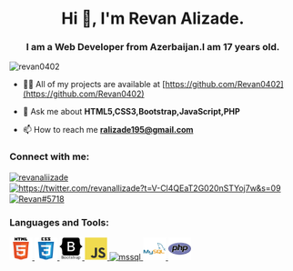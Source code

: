 <h1 align="center">Hi 👋, I'm Revan Alizade.</h1>
<h3 align="center">I am a Web Developer from Azerbaijan.I am 17 years old.</h3>

<p align="left"> <img src="https://komarev.com/ghpvc/?username=revan0402&label=Profile%20views&color=0e75b6&style=flat" alt="revan0402" /> </p>

- 👨‍💻 All of my projects are available at [https://github.com/Revan0402](https://github.com/Revan0402)

- 💬 Ask me about **HTML5,CSS3,Bootstrap,JavaScript,PHP**

- 📫 How to reach me **ralizade195@gmail.com**

<h3 align="left">Connect with me:</h3>
<p align="left">

<a href="https://instagram.com/revanaliizade" target="_blank"><img align="center" src="https://raw.githubusercontent.com/rahuldkjain/github-profile-readme-generator/master/src/images/icons/Social/instagram.svg" alt="revanaliizade" height="30" width="40" /></a>
<a href="https://twitter.com/revanallizade?t=V-Cl4QEaT2G020nSTYoj7w&s=09" target ="_blank"><img align="center" src="https://raw.githubusercontent.com/rahuldkjain/github-profile-readme-generator/master/src/images/icons/Social/twitter.svg" alt="https://twitter.com/revanallizade?t=V-Cl4QEaT2G020nSTYoj7w&s=09" height="30" width="40" /></a>
<a href="https://discord.gg/Revan#5718" target="_blank"><img align="center" src="https://raw.githubusercontent.com/rahuldkjain/github-profile-readme-generator/master/src/images/icons/Social/discord.svg" alt="Revan#5718" height="30" width="40" /></a>
</p>

<h3 align="left">Languages and Tools:</h3>
<p align="left"> <a href="https://www.w3.org/html/" target="_blank" rel="noreferrer"> <img src="https://raw.githubusercontent.com/devicons/devicon/master/icons/html5/html5-original-wordmark.svg" alt="html5" width="40" height="40"/> </a> <a href="https://www.w3schools.com/css/" target="_blank" rel="noreferrer"> <img src="https://raw.githubusercontent.com/devicons/devicon/master/icons/css3/css3-original-wordmark.svg" alt="css3" width="40" height="40"/> </a> <a href="https://getbootstrap.com" target="_blank" rel="noreferrer"> <img src="https://raw.githubusercontent.com/devicons/devicon/master/icons/bootstrap/bootstrap-plain-wordmark.svg" alt="bootstrap" width="40" height="40"/> </a> <a href="https://developer.mozilla.org/en-US/docs/Web/JavaScript" target="_blank" rel="noreferrer"> <img src="https://raw.githubusercontent.com/devicons/devicon/master/icons/javascript/javascript-original.svg" alt="javascript" width="40" height="40"/> </a> <a href="https://www.microsoft.com/en-us/sql-server" target="_blank" rel="noreferrer"> <img src="https://www.svgrepo.com/show/303229/microsoft-sql-server-logo.svg" alt="mssql" width="40" height="40"/> </a> <a href="https://www.mysql.com/" target="_blank" rel="noreferrer"> <img src="https://raw.githubusercontent.com/devicons/devicon/master/icons/mysql/mysql-original-wordmark.svg" alt="mysql" width="40" height="40"/> </a> <a href="https://www.php.net" target="_blank" rel="noreferrer"> <img src="https://raw.githubusercontent.com/devicons/devicon/master/icons/php/php-original.svg" alt="php" width="40" height="40"/> </a>
